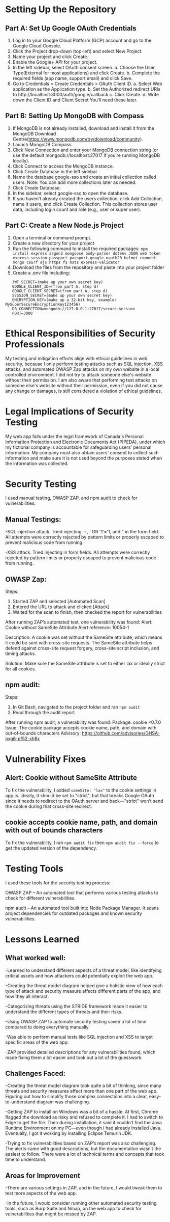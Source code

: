 # Setting Up the Repository

## Part A: Set Up Google OAuth Credentials

1. Log in to your Google Cloud Platform (GCP) account and go to the Google Cloud Console.
2. Click the Project drop-down (top-left) and select New Project.
3. Name your project and click Create.
4. Enable the Google+ API for your project.
5. In the left sidebar, select OAuth consent screen.
   a. Choose the User Type(External for most applications) and click Create.
   b. Complete the required fields (app name, support email) and click Save.
6. Go to Credentials > Create Credentials > OAuth Client ID.
   a. Select Web application as the Application type.
   b. Set the Authorized redirect URIs to http://localhost:3000/auth/google/callback
   c. Click Create.
   d. Write down the Client ID and Client Secret You’ll need these later.

## Part B: Setting Up MongoDB with Compass

1. If MongoDB is not already installed, download and install it from the MongoDB Download Centre(https://www.mongodb.com/try/download/community).
2. Launch MongoDB Compass.
3. Click New Connection and enter your MongoDB connection string (or use the default mongodb://localhost:27017 if you’re running MongoDB locally).
4. Click Connect to access the MongoDB instance.
5. Click Create Database in the left sidebar.
6. Name the database google-sso and create an initial collection called users.
   Note: You can add more collections later as needed.
7. Click Create Database.
8. In the sidebar, select google-sso to open the database.
9. If you haven’t already created the users collection, click Add Collection, name it users, and click Create Collection. This collection stores user data, including login count and role (e.g., user or super user).

## Part C: Create a New Node.js Project

1. Open a terminal or command prompt.
2. Create a new directory for your project
3. Run the following command to install the required packages:
   `npm install express argon2 mongoose body-parser dotenv JSON web token express-session passport passport-google-oauth20 helmet connect-mongo csurf ejs https fs hsts express-validator`
4. Download the files from the repository and paste into your project folder
5. Create a .env file including:

```
   JWT_SECRET=(make up your own secret key)
   GOOGLE_CLIENT_ID=(from part A, step d)
   GOOGLE_CLIENT_SECRET=(from part A, step d)
   SESSION_SECRET=(make up your own secret key)
   ENCRYPTION_KEY=(make up a 32-bit key, example: MySuperSecureEncryptionKey123456)
   DB_CONNECTION=mongodb://127.0.0.1:27017/secure-session
   PORT=3000
```

# Ethical Responsibilities of Security Professionals

My testing and mitigation efforts align with ethical guidelines in web security, because I only perform testing attacks such as SQL injection, XSS attacks, and automated OWASP Zap attacks on my own website in a local controlled environment. I did not try to attack someone else's website without their permission. I am also aware that performing test attacks on someone else's website without their permission, even if you did not cause any change or damages, is still considered a violation of ethical guidelines.

# Legal Implications of Security Testing

My web app falls under the legal framework of Canada's Personal Information Protection and Electronic Documents Act (PIPEDA), under which my fictional company is accountable for safeguarding users' personal information. My company must also obtain users' consent to collect such information and make sure it is not used beyond the purposes stated when the information was collected.

# Security Testing

I used manual testing, OWASP ZAP, and npm audit to check for vulnerabilities.

## Manual Testings:

-SQL injection attack. Tried injecting --, ' OR '1'='1, and " in the form field. All attempts were correctly rejected by pattern limits or properly escaped to prevent malicious code from running.

-XSS attack. Tried injecting <script>alert("XSS")</script> in form fields. All attempts were correctly rejected by pattern limits or properly escaped to prevent malicious code from running.

## OWASP Zap:

Steps:

1. Started ZAP and selected [Automated Scan]
2. Entered the URL to attack and clicked [Attack]
3. Waited for the scan to finish, then checked the report for vulnerabilities

After running ZAP’s automated test, one vulnerability was found:
Alert: Cookie without SameSite Attribute
Alert reference: 10054-1

Description: A cookie was set without the SameSite attribute, which means it could be sent with cross-site requests. The SameSite attribute helps defend against cross-site request forgery, cross-site script inclusion, and timing attacks.

Solution: Make sure the SameSite attribute is set to either lax or ideally strict for all cookies.

## npm audit:

Steps:

1. In Git Bash, navigated to the project folder and ran `npm audit`
2. Read through the audit report

After running npm audit, a vulnerability was found:
Package: cookie <0.7.0
Issue: The cookie package accepts cookie name, path, and domain with out-of-bounds characters
Advisory: https://github.com/advisories/GHSA-pxg6-pf52-xh8x

# Vulnerability Fixes

## Alert: Cookie without SameSite Attribute

To fix the vulnerability, I added `sameSite: "lax"` to the cookie settings in app.js.
Ideally, it should be set to "strict", but that breaks Google OAuth since it needs to redirect to the OAuth server and back—"strict" won’t send the cookie during that cross-site redirect.

## cookie accepts cookie name, path, and domain with out of bounds characters

To fix the vulnerability, I ran `npm audit fix` then `npm audit fix --force` to get the updated version of the dependency.

# Testing Tools

I used these tools for the security testing process:

OWASP ZAP – An automated tool that performs various testing attacks to check for different vulnerabilities.

npm audit – An automated tool built into Node Package Manager. It scans project dependencies for outdated packages and known security vulnerabilities.

# Lessons Learned

## What worked well:

-Learned to understand different aspects of a threat model, like identifying critical assets and how attackers could potentially exploit the web app.

-Creating the threat model diagram helped give a holistic view of how each type of attack and security measure affects different parts of the app, and how they all interact.

-Categorizing threats using the STRIDE framework made it easier to understand the different types of threats and their risks.

-Using OWASP ZAP to automate security testing saved a lot of time compared to doing everything manually.

-Was able to perform manual tests like SQL injection and XSS to target specific areas of the web app.

-ZAP provided detailed descriptions for any vulnerabilities found, which made fixing them a lot easier and took out a lot of the guesswork.

## Challenges Faced:

-Creating the threat model diagram took quite a bit of thinking, since many threats and security measures affect more than one part of the web app. Figuring out how to simplify those complex connections into a clear, easy-to-understand diagram was challenging.

-Getting ZAP to install on Windows was a bit of a hassle. At first, Chrome flagged the download as risky and refused to complete it. I had to switch to Edge to get the file. Then during installation, it said it couldn’t find the Java Runtime Environment on my PC—even though I had already installed Java. Eventually, I got it working by installing Eclipse Temurin JDK.

-Trying to fix vulnerabilities based on ZAP’s report was also challenging. The alerts came with good descriptions, but the documentation wasn’t the easiest to follow. There were a lot of technical terms and concepts that took time to understand.

## Areas for Improvement

-There are various settings in ZAP, and in the future, I would tweak them to test more aspects of the web app.

-In the future, I would consider running other automated security testing tools, such as Burp Suite and Nmap, on the web app to check for vulnerabilities that might be missed by ZAP.
